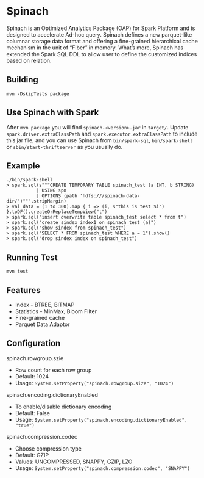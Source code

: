 # Spinach
Spinach is an Optimized Analytics Package (OAP) for Spark Platform and is designed to accelerate Ad-hoc query.  Spinach defines a new parquet-like columnar storage data format and offering a fine-grained hierarchical cache mechanism in the unit of “Fiber” in memory. What’s more, Spinach has extended the Spark SQL DDL to allow user to define the customized indices based on relation.
## Building
```
mvn -DskipTests package
```
## Use Spinach with Spark
After `mvn package` you will find `spinach-<version>.jar` in `target/`. Update `spark.driver.extraClassPath` and `spark.executor.extraClassPath` to include this jar file, and you can use Spinach from `bin/spark-sql`, `bin/spark-shell` or `sbin/start-thriftserver` as you usually do.
## Example
```
./bin/spark-shell
> spark.sql(s"""CREATE TEMPORARY TABLE spinach_test (a INT, b STRING)
           | USING spn
           | OPTIONS (path 'hdfs:///spinach-data-dir/')""".stripMargin)
> val data = (1 to 300).map { i => (i, s"this is test $i") }.toDF().createOrReplaceTempView("t")
> spark.sql("insert overwrite table spinach_test select * from t")
> spark.sql("create sindex index1 on spinach_test (a)")
> spark.sql("show sindex from spinach_test")
> spark.sql("SELECT * FROM spinach_test WHERE a = 1").show()
> spark.sql("drop sindex index on spinach_test")
```
## Running Test
```
mvn test
```
## Features
* Index - BTREE, BITMAP
* Statistics - MinMax, Bloom Filter
* Fine-grained cache
* Parquet Data Adaptor
## Configuration
spinach.rowgroup.szie
* Row count for each row group
* Default: 1024
* Usage: `System.setProperty("spinach.rowgroup.size", "1024")`

spinach.encoding.dictionaryEnabled
* To enable/disable dictionary encoding
* Default: False
* Usage: `System.setProperty("spinach.encoding.dictionaryEnabled", "true")`

spinach.compression.codec
* Choose compression type
* Default: GZIP
* Values: UNCOMPRESSED, SNAPPY, GZIP, LZO
* Usage: `System.setProperty("spinach.compression.codec", "SNAPPY")`
